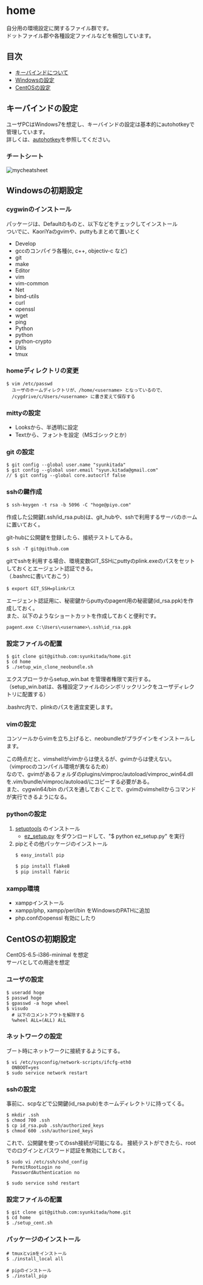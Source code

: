 home
====

自分用の環境設定に関するファイル群です。  
ドットファイル郡や各種設定ファイルなどを梱包しています。

## 目次
* [キーバインドについて](#キーバインドの設定)
* [Windowsの設定](#windowsの初期設定)
* [CentOSの設定](#centosの初期設定)


## キーバインドの設定
ユーザPCはWindows7を想定し、キーバインドの設定は基本的にautohotkeyで管理しています。  
詳しくは、[autohotkey](https://github.com/syunkitada/autohotkey)を参照してください。 

### チートシート
![mycheatsheet](http://dl.dropboxusercontent.com/u/29431105/shed/cheatsheats/mycheatsheet.png)


## Windowsの初期設定

### cygwinのインストール
パッケージは、Defaultのものと、以下などをチェックしてインストール  
ついでに、KaoriYaのgvimや、puttyもまとめて置いとく

* Develop
 * gccのコンパイラ各種(c, c++, objectiv-c など)
 * git
 * make
* Editor
 * vim
 * vim-common
* Net
 * bind-utils 
 * curl
 * openssl
 * wget
 * ping
* Python
 * python
 * python-crypto
* Utils
 * tmux

### homeディレクトリの変更
    $ vim /etc/passwd
      ユーザのホームディレクトリが、/home/<username> となっているので、
      /cygdrive/c/Users/<username> に書き変えて保存する

### mittyの設定
* Looksから、半透明に設定
* Textから、フォントを設定（MSゴシックとか）

### git の設定
    $ git config --global user.name "syunkitada"
    $ git config --global user.email "syun.kitada@gmail.com"
    // $ git config --global core.autocrlf false

### sshの鍵作成
    $ ssh-keygen -t rsa -b 5096 -C "hoge@piyo.com"
    
作成した公開鍵(.ssh/id_rsa.pub)は、git_hubや、sshで利用するサーバのホームに置いておく。
    
git-hubに公開鍵を登録したら、接続テストしてみる。
    
    $ ssh -T git@github.com
    
gitでsshを利用する場合、環境変数GIT_SSHにputtyのplink.exeのパスをセットしておくとエージェント認証できる。  
（.bashrcに書いておこう）

    $ export GIT_SSH=plinkパス

エージェント認証用に、秘密鍵からputtyのpagent用の秘密鍵(id_rsa.ppk)を作成しておく。  
また、以下のようなショートカットを作成しておくと便利です。

    pagent.exe C:\Users\<username>\.ssh\id_rsa.ppk

    
### 設定ファイルの配置
    $ git clone git@github.com:syunkitada/home.git
    $ cd home
    $ ./setup_win_clone_neobundle.sh
    
エクスプローラからsetup_win.bat を管理者権限で実行する。  
（setup_win.batは、各種設定ファイルのシンボリックリンクをユーザディレクトリに配置する）
 
.bashrc内で、plinkのパスを適宜変更します。

### vimの設定
コンソールからvimを立ち上げると、neobundleがプラグインをインストールします。

この時点だと、vimshellがvimからは使えるが、gvimからは使えない。（vimprocのコンパイル環境が異なるため）  
なので、gvimがあるフォルダのplugins/vimproc/autoload/vimproc_win64.dll を.vim/bundle/vimproc/autoload/にコピーする必要がある。  
また、cygwin64/bin のパスを通しておくことで、gvimのvimshellからコマンドが実行できるようになる。

### pythonの設定
1. [setuptools](https://pypi.python.org/pypi/setuptools) のインストール
    * [ez_setup.py](https://bootstrap.pypa.io/ez_setup.py) をダウンロードして、"$ python ez_setup.py" を実行
2. pipとその他パッケージのインストール
   ``` bash
   $ easy_install pip
  
   $ pip install flake8
   $ pip install fabric
   ```

### xampp環境
* xamppインストール
* xampp/php, xampp/perl/bin をWindowsのPATHに追加
* php.confのopenssl 有効にしたり


## CentOSの初期設定

CentOS-6.5-i386-minimal を想定  
サーバとしての用途を想定  

### ユーザの設定
    $ useradd hoge
    $ passwd hoge
    $ gpasswd -a hoge wheel
    $ visudo
      # 以下のコメントアウトを解除する
      %wheel ALL=(ALL) ALL

### ネットワークの設定
ブート時にネットワークに接続するようにする。

    $ vi /etc/sysconfig/network-scripts/ifcfg-eth0
      ONBOOT=yes
    $ sudo service network restart

### sshの設定

事前に、scpなどで公開鍵(id_rsa.pub)をホームディレクトリに持ってくる。

    $ mkdir .ssh
    $ chmod 700 .ssh
    $ cp id_rsa.pub .ssh/authorized_keys
    $ chmod 600 .ssh/authorized_keys

これで、公開鍵を使ってのssh接続が可能になる。
接続テストができたら、rootでのログインとパスワード認証を無効にしておく。

    $ sudo vi /etc/ssh/sshd_config
      PermitRootLogin no
      PasswordAuthentication no
    
    $ sudo service sshd restart


### 設定ファイルの配置
    $ git clone git@github.com:syunkitada/home.git
    $ cd home
    $ ./setup_cent.sh


### パッケージのインストール
    # tmuxとvimをインストール
    $ ./install_local all
    
    # pipのインストール
    $ ./install_pip



